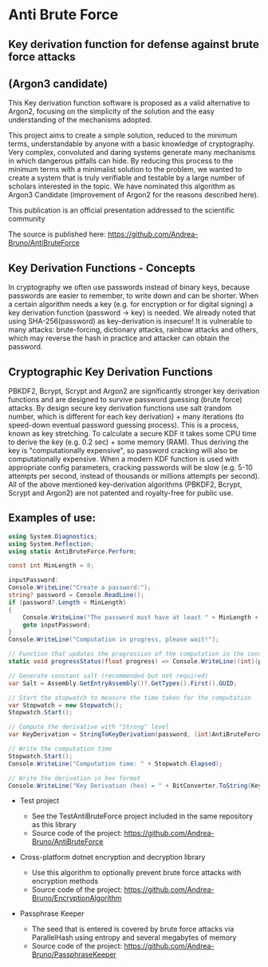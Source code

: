 # Anti Brute Force
## Key derivation function for defense against brute force attacks
## (Argon3 candidate)

This Key derivation function software is proposed as a valid alternative to Argon2, focusing on the simplicity of the solution and the easy understanding of the mechanisms adopted.

This project aims to create a simple solution, reduced to the minimum terms, understandable by anyone with a basic knowledge of cryptography.
Very complex, convoluted and daring systems generate many mechanisms in which dangerous pitfalls can hide. By reducing this process to the minimum terms with a minimalist solution to the problem, we wanted to create a system that is truly verifiable and testable by a large number of scholars interested in the topic. We have nominated this algorithm as Argon3 Candidate (improvement of Argon2 for the reasons described here).

This publication is an official presentation addressed to the scientific community

The source is published here: https://github.com/Andrea-Bruno/AntiBruteForce

## Key Derivation Functions - Concepts
In cryptography we often use passwords instead of binary keys, because passwords are easier to remember, to write down and can be shorter.
When a certain algorithm needs a key (e.g. for encryption or for digital signing) a key derivation function (password -> key) is needed.
We already noted that using SHA-256(password) as key-derivation is insecure! It is vulnerable to many attacks: brute-forcing, dictionary attacks, rainbow attacks and others, which may reverse the hash in practice and attacker can obtain the password.

## Cryptographic Key Derivation Functions
PBKDF2, Bcrypt, Scrypt and Argon2 are significantly stronger key derivation functions and are designed to survive password guessing (brute force) attacks.
By design secure key derivation functions use salt (random number, which is different for each key derivation) + many iterations (to speed-down eventual password guessing process). This is a process, known as key stretching.
To calculate a secure KDF it takes some CPU time to derive the key (e.g. 0.2 sec) + some memory (RAM). Thus deriving the key is "computationally expensive", so password cracking will also be computationally expensive.
When a modern KDF function is used with appropriate config parameters, cracking passwords will be slow (e.g. 5-10 attempts per second, instead of thousands or millions attempts per second).
All of the above mentioned key-derivation algorithms (PBKDF2, Bcrypt, Scrypt and Argon2) are not patented and royalty-free for public use.

## Examples of use:

```csharp
using System.Diagnostics;
using System.Reflection;
using static AntiBruteForce.Perform;

const int MinLength = 8;

inputPassword:
Console.WriteLine("Create a password:");
string? password = Console.ReadLine();
if (password?.Length < MinLength)
{
    Console.WriteLine("The password must have at least " + MinLength + " characters");
    goto inputPassword;
}
Console.WriteLine("Computation in progress, please wait!");

// Function that updates the progression of the computation in the console
static void progressStatus(float progress) => Console.WriteLine((int)(progress * 100) + "%");

// Generate constant salt (recommended but not required)
var Salt = Assembly.GetEntryAssembly()?.GetTypes().First().GUID;

// Start the stopwatch to measure the time taken for the computation
var Stopwatch = new Stopwatch();
Stopwatch.Start();

// Compute the derivative with "Strong" level
var KeyDerivation = StringToKeyDerivation(password, (int)AntiBruteForceInteractions.Strong, 50, default, progressStatus, salt: Salt?.ToByteArray());

// Write the computation time
Stopwatch.Start();
Console.WriteLine("Computation time: " + Stopwatch.Elapsed);

// Write the derivation in hex format
Console.WriteLine("Key Derivation (hex) = " + BitConverter.ToString(KeyDerivation));
```

 - Test project
	- See the TestAntiBruteForce project included in the same repository as this library
	- Source code of the project: https://github.com/Andrea-Bruno/AntiBruteForce

 - Cross-platform dotnet encryption and decryption library
	- Use this algorithm to optionally prevent brute force attacks with encryption methods
	- Source code of the project: https://github.com/Andrea-Bruno/EncryptionAlgorithm

 - Passphrase Keeper
	- The seed that is entered is covered by brute force attacks via ParallelHash using entropy and several megabytes of memory
	- Source code of the project: https://github.com/Andrea-Bruno/PassphraseKeeper